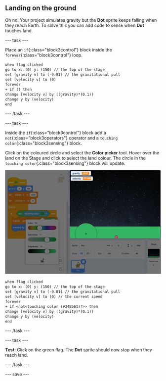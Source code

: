 ## Landing on the ground

Oh no! Your project simulates gravity but the **Dot** sprite keeps falling when they reach Earth. To solve this you can add code to sense when **Dot** touches land.  

--- task ---

Place an `if`{:class="block3control"} block inside the `forever`{:class="block3control"} loop. 

```blocks3
when flag clicked
go to x: (0) y: (150) // the top of the stage
set [gravity v] to (-9.81) // the gravitational pull
set [velocity v] to (0)   
forever
+ if () then
change [velocity v] by ((gravity)*(0.1))
change y by (velocity)
end
```

--- /task ---

--- task ---

Inside the `if`{:class="block3control"} block add a `not`{:class="block3operators"} operator and a `touching color`{:class="block3sensing"} block. 

Click on the coloured circle and select the **Color picker** tool. Hover over the land on the Stage and click to select the land colour. The circle in the `touching color`{:class="block3sensing"} block will update.

![Color picker tool with land highlighted](images/color-picker.png)

```blocks3
when flag clicked
go to x: (0) y: (150) // the top of the stage
set [gravity v] to (-9.81) // the gravitational pull
set [velocity v] to (0) // the current speed  
forever
+ if <not<touching color (#34B561)?>> then
change [velocity v] by ((gravity)*(0.1))
change y by (velocity)
end
```

--- /task ---

--- task ---

**Test:** Click on the green flag. The **Dot** sprite should now stop when they reach land.

--- /task ---

--- save --- 
